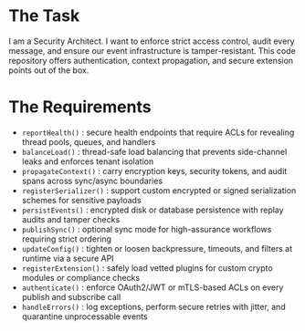 # The Task

I am a Security Architect. I want to enforce strict access control, audit every message, and ensure our event infrastructure is tamper-resistant. This code repository offers authentication, context propagation, and secure extension points out of the box.

# The Requirements

* `reportHealth()`            : secure health endpoints that require ACLs for revealing thread pools, queues, and handlers  
* `balanceLoad()`             : thread-safe load balancing that prevents side-channel leaks and enforces tenant isolation  
* `propagateContext()`        : carry encryption keys, security tokens, and audit spans across sync/async boundaries  
* `registerSerializer()`      : support custom encrypted or signed serialization schemes for sensitive payloads  
* `persistEvents()`           : encrypted disk or database persistence with replay audits and tamper checks  
* `publishSync()`             : optional sync mode for high-assurance workflows requiring strict ordering  
* `updateConfig()`            : tighten or loosen backpressure, timeouts, and filters at runtime via a secure API  
* `registerExtension()`       : safely load vetted plugins for custom crypto modules or compliance checks  
* `authenticate()`            : enforce OAuth2/JWT or mTLS-based ACLs on every publish and subscribe call  
* `handleErrors()`            : log exceptions, perform secure retries with jitter, and quarantine unprocessable events  
